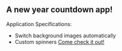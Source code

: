 ## A new year countdown app!
Application Specifications:
- Switch background images automatically
- Custom spinners
[Come check it out!](https://youthful-lichterman-5fea63.netlify.app/)
